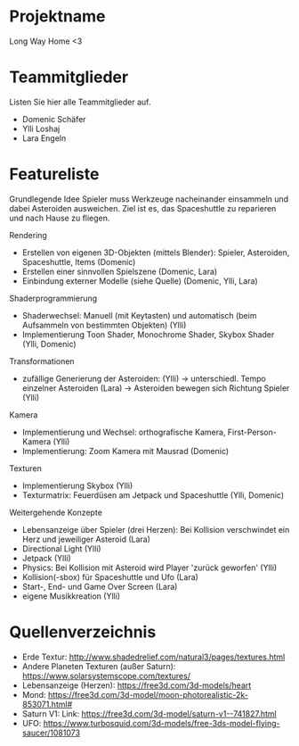 # Projektname
Long Way Home <3



# Teammitglieder
Listen Sie hier alle Teammitglieder auf.
- Domenic Schäfer
- Ylli Loshaj
- Lara Engeln



# Featureliste

Grundlegende Idee
Spieler muss Werkzeuge nacheinander einsammeln und dabei Asteroiden ausweichen. Ziel ist es, das Spaceshuttle zu reparieren und nach Hause zu fliegen.

Rendering
- Erstellen von eigenen 3D-Objekten (mittels Blender): Spieler, Asteroiden, Spaceshuttle, Items (Domenic)
- Erstellen einer sinnvollen Spielszene (Domenic, Lara)
- Einbindung externer Modelle (siehe Quelle) (Domenic, Ylli, Lara)

Shaderprogrammierung
- Shaderwechsel: Manuell (mit Keytasten) und automatisch (beim Aufsammeln von bestimmten Objekten) (Ylli)
- Implementierung Toon Shader, Monochrome Shader, Skybox Shader (Ylli, Domenic)

Transformationen
- zufällige Generierung der Asteroiden: (Ylli)
-> unterschiedl. Tempo einzelner Asteroiden (Lara)
-> Asteroiden bewegen sich Richtung Spieler (Ylli)

Kamera
- Implementierung und Wechsel: orthografische Kamera, First-Person-Kamera (Ylli)
- Implementierung: Zoom Kamera mit Mausrad (Domenic)

Texturen
- Implementierung Skybox (Ylli)
- Texturmatrix: Feuerdüsen am Jetpack und Spaceshuttle (Ylli, Domenic)

Weitergehende Konzepte
- Lebensanzeige über Spieler (drei Herzen): Bei Kollision verschwindet ein Herz und jeweiliger Asteroid (Lara)
- Directional Light (Ylli)
- Jetpack (Ylli)
- Physics: Bei Kollision mit Asteroid wird Player 'zurück geworfen' (Ylli)
- Kollision(-sbox) für Spaceshuttle und Ufo (Lara)
- Start-, End- und Game Over Screen (Lara)
- eigene Musikkreation (Ylli)



# Quellenverzeichnis
- Erde Textur: 
http://www.shadedrelief.com/natural3/pages/textures.html
- Andere Planeten Texturen (außer Saturn):
https://www.solarsystemscope.com/textures/
- Lebensanzeige (Herzen):
https://free3d.com/3d-models/heart
- Mond:
https://free3d.com/3d-model/moon-photorealistic-2k-853071.html#
- Saturn V1:
Link: https://free3d.com/3d-model/saturn-v1--741827.html
- UFO:
https://www.turbosquid.com/3d-models/free-3ds-model-flying-saucer/1081073
